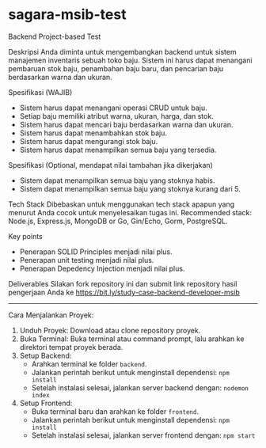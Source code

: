 # sagara-msib-test

Backend Project-based Test

Deskripsi
Anda diminta untuk mengembangkan backend untuk sistem manajemen inventaris sebuah toko baju. Sistem ini harus dapat menangani pembaruan stok baju, penambahan baju baru, dan pencarian baju berdasarkan warna dan ukuran.

Spesifikasi (WAJIB)
- Sistem harus dapat menangani operasi CRUD untuk baju.
- Setiap baju memiliki atribut warna, ukuran, harga, dan stok.
- Sistem harus dapat mencari baju berdasarkan warna dan ukuran.
- Sistem harus dapat menambahkan stok baju.
- Sistem harus dapat mengurangi stok baju.
- Sistem harus dapat menampilkan semua baju yang tersedia.

Spesifikasi (Optional, mendapat nilai tambahan jika dikerjakan)
- Sistem dapat menampilkan semua baju yang stoknya habis.
- Sistem dapat menampilkan semua baju yang stoknya kurang dari 5.

Tech Stack
Dibebaskan untuk menggunakan tech stack apapun yang menurut Anda cocok untuk menyelesaikan tugas ini. Recommended stack: Node.js, Express.js, MongoDB or Go, Gin/Echo, Gorm, PostgreSQL.

Key points
- Penerapan SOLID Principles menjadi nilai plus.
- Penerapan unit testing menjadi nilai plus.
- Penerapan Depedency Injection menjadi nilai plus.

Deliverables
Silakan fork repository ini dan submit link repository hasil pengerjaan Anda ke https://bit.ly/study-case-backend-developer-msib

---
Cara Menjalankan Proyek:

1. Unduh Proyek: Download atau clone repository proyek.
2. Buka Terminal: Buka terminal atau command prompt, lalu arahkan ke direktori tempat proyek berada.
3. Setup Backend:
   - Arahkan terminal ke folder `backend`.
   - Jalankan perintah berikut untuk menginstall dependensi:
     `npm install`
   - Setelah instalasi selesai, jalankan server backend dengan:
     `nodemon index`
4. Setup Frontend:
   - Buka terminal baru dan arahkan ke folder `frontend`.
   - Jalankan perintah berikut untuk menginstall dependensi:
     `npm install`
   - Setelah instalasi selesai, jalankan server frontend dengan:
     `npm start`

